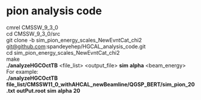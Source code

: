 # pion analysis code
cmrel CMSSW_9_3_0 <br/>
cd CMSSW_9_3_0/src <br/>
git clone -b sim_pion_energy_scales_NewEvntCat_chi2 git@github.com:spandeyehep/HGCAL_analysis_code.git <br/>
cd sim_pion_energy_scales_NewEvntCat_chi2 <br/>
make <br/>
**./analyzeHGCOctTB** <file_list> <output_file> **sim** **alpha** <beam_energy> <br/>
For example: <br/>
**./analyzeHGCOctTB** **file_list/CMSSW11_0_withAHCAL_newBeamline/QGSP_BERT/sim_pion_20.txt** **outPut.root** **sim** **alpha** **20**
